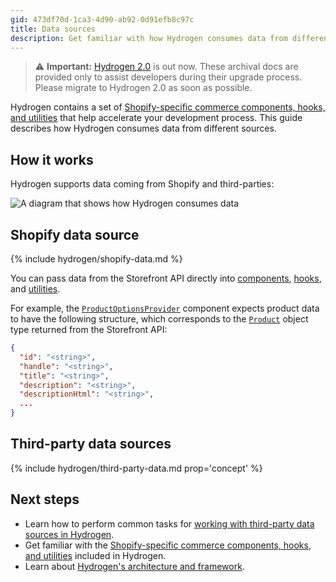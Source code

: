 ```yaml
---
gid: 473df70d-1ca3-4d90-ab92-0d91efb8c97c
title: Data sources
description: Get familiar with how Hydrogen consumes data from different sources.
---
```


> ⚠️ **Important:** [Hydrogen 2.0](https://hydrogen.shopify.dev) is out now. These archival docs are provided only to assist developers during their upgrade process. Please migrate to Hydrogen 2.0 as soon as possible.


Hydrogen contains a set of [Shopify-specific commerce components, hooks, and utilities](/api/hydrogen) that help accelerate your development process. This guide describes how Hydrogen consumes data from different sources.

## How it works

Hydrogen supports data coming from Shopify and third-parties:

![A diagram that shows how Hydrogen consumes data](/assets/custom-storefronts/hydrogen/hydrogen-data-sources.png)

## Shopify data source

{% include hydrogen/shopify-data.md %}

You can pass data from the Storefront API directly into [components](/api/hydrogen/components), [hooks](/api/hydrogen/hooks), and [utilities](/api/hydrogen/utilities).

For example, the [`ProductOptionsProvider`](/api/hydrogen/components/product-variant/productoptionsprovider) component expects product data to have the following structure, which corresponds to the [`Product`](/api/storefront/reference/products/product) object type returned from the Storefront API:

```json
{
  "id": "<string>",
  "handle": "<string>",
  "title": "<string>",
  "description": "<string>",
  "descriptionHtml": "<string>",
  ...
}
```

## Third-party data sources

{% include hydrogen/third-party-data.md prop='concept' %}

## Next steps

- Learn how to perform common tasks for [working with third-party data sources in Hydrogen](/custom-storefronts/hydrogen/data-sources/work-with-3p-data-sources).
- Get familiar with the [Shopify-specific commerce components, hooks, and utilities](/api/hydrogen) included in Hydrogen.
- Learn about [Hydrogen's architecture and framework](/custom-storefronts/hydrogen).

